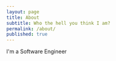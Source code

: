```yaml
---
layout: page
title: About
subtitle: Who the hell you think I am?
permalink: /about/
published: true
---
```


I'm a Software Engineer 
